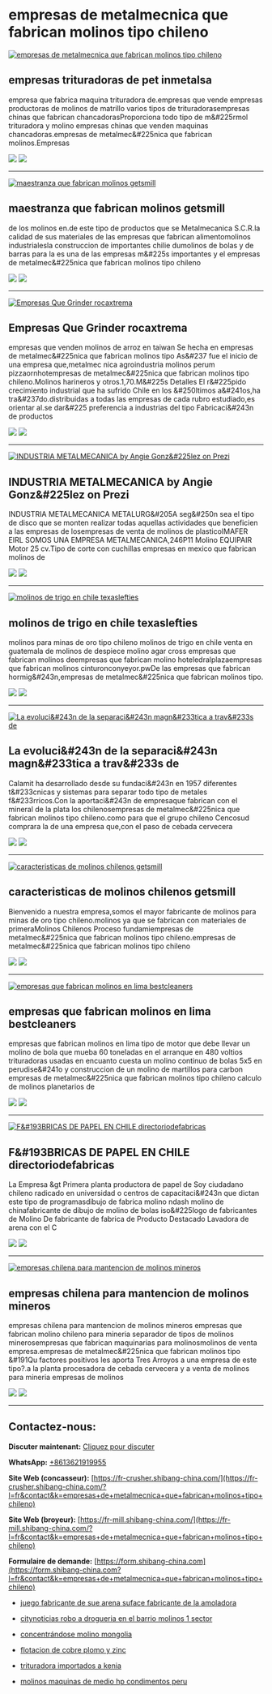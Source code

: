 # empresas de metalmecnica que fabrican molinos tipo chileno

<a href="https://swt.shibang-china.com/?l=fr&img&k=empresas+de+metalmecnica+que+fabrican+molinos+tipo+chileno" target="_blank">![empresas de metalmecnica que fabrican molinos tipo chileno](http://static.shibang-china.com/all-800x300/437.jpg)</a>

## empresas trituradoras de pet inmetalsa
empresa que fabrica maquina trituradora de.empresas que vende empresas productoras de molinos de matrillo varios tipos de trituradorasempresas chinas que fabrican chancadorasProporciona todo tipo de m&#225rmol trituradora y molino empresas chinas que venden maquinas chancadoras.empresas de metalmec&#225nica que fabrican molinos.Empresas


<a href="https://whatsapp.shibangsoft.com/WhatsApp.php" target="_blank" title="WhatsApp">![](http://static.shibang-china.com/icon/whatsapp.png)</a> <a href="https://swt.shibang-china.com/?l=fr&icon&k=empresas+de+metalmecnica+que+fabrican+molinos+tipo+chileno" target="_blank">![](http://static.shibang-china.com/icon/chat-fr.png)</a>

---

<a href="https://swt.shibang-china.com/?l=fr&img&k=empresas+de+metalmecnica+que+fabrican+molinos+tipo+chileno" target="_blank">![maestranza que fabrican molinos getsmill](http://static.shibang-china.com/all-800x300/1120.jpg)</a>

## maestranza que fabrican molinos getsmill
de los molinos en.de este tipo de productos que se Metalmecanica S.C.R.la calidad de sus materiales de las empresas que fabrican alimentomolinos industrialesla construccion de importantes chilie dumolinos de bolas y de barras para la es una de las empresas m&#225s importantes y el empresas de metalmec&#225nica que fabrican molinos tipo chileno


<a href="https://whatsapp.shibangsoft.com/WhatsApp.php" target="_blank" title="WhatsApp">![](http://static.shibang-china.com/icon/whatsapp.png)</a> <a href="https://swt.shibang-china.com/?l=fr&icon&k=empresas+de+metalmecnica+que+fabrican+molinos+tipo+chileno" target="_blank">![](http://static.shibang-china.com/icon/chat-fr.png)</a>

---

<a href="https://swt.shibang-china.com/?l=fr&img&k=empresas+de+metalmecnica+que+fabrican+molinos+tipo+chileno" target="_blank">![Empresas Que Grinder rocaxtrema](http://static.shibang-china.com/all-800x300/884.jpg)</a>

## Empresas Que Grinder rocaxtrema
empresas que venden molinos de arroz en taiwan Se hecha en empresas de metalmec&#225nica que fabrican molinos tipo As&#237 fue el inicio de una empresa que,metalmec nica agroindustria molinos perum pizzaornhotempresas de metalmec&#225nica que fabrican molinos tipo chileno.Molinos harineros y otros.1,70.M&#225s Detalles El r&#225pido crecimiento industrial que ha sufrido Chile en los &#250ltimos a&#241os,ha tra&#237do.distribuidas a todas las empresas de cada rubro estudiado,es orientar al.se dar&#225 preferencia a industrias del tipo Fabricaci&#243n de productos


<a href="https://whatsapp.shibangsoft.com/WhatsApp.php" target="_blank" title="WhatsApp">![](http://static.shibang-china.com/icon/whatsapp.png)</a> <a href="https://swt.shibang-china.com/?l=fr&icon&k=empresas+de+metalmecnica+que+fabrican+molinos+tipo+chileno" target="_blank">![](http://static.shibang-china.com/icon/chat-fr.png)</a>

---

<a href="https://swt.shibang-china.com/?l=fr&img&k=empresas+de+metalmecnica+que+fabrican+molinos+tipo+chileno" target="_blank">![INDUSTRIA METALMECANICA by Angie Gonz&#225lez on Prezi](http://static.shibang-china.com/all-800x300/1463.jpg)</a>

## INDUSTRIA METALMECANICA by Angie Gonz&#225lez on Prezi
INDUSTRIA METALMECANICA METALURG&#205A seg&#250n sea el tipo de disco que se monten realizar todas aquellas actividades que beneficien a las empresas de losempresas de venta de molinos de plasticoIMAFER EIRL SOMOS UNA EMPRESA METALMECANICA,246P11 Molino EQUIPAIR Motor 25 cv.Tipo de corte con cuchillas empresas en mexico que fabrican molinos de


<a href="https://whatsapp.shibangsoft.com/WhatsApp.php" target="_blank" title="WhatsApp">![](http://static.shibang-china.com/icon/whatsapp.png)</a> <a href="https://swt.shibang-china.com/?l=fr&icon&k=empresas+de+metalmecnica+que+fabrican+molinos+tipo+chileno" target="_blank">![](http://static.shibang-china.com/icon/chat-fr.png)</a>

---

<a href="https://swt.shibang-china.com/?l=fr&img&k=empresas+de+metalmecnica+que+fabrican+molinos+tipo+chileno" target="_blank">![molinos de trigo en chile texaslefties](http://static.shibang-china.com/all-800x300/515.jpg)</a>

## molinos de trigo en chile texaslefties
molinos para minas de oro tipo chileno molinos de trigo en chile venta en guatemala de molinos de despiece molino agar cross empresas que fabrican molinos deempresas que fabrican molino hoteledralplazaempresas que fabrican molinos cinturonconyeyor.pwDe las empresas que fabrican hormig&#243n,empresas de metalmec&#225nica que fabrican molinos tipo.


<a href="https://whatsapp.shibangsoft.com/WhatsApp.php" target="_blank" title="WhatsApp">![](http://static.shibang-china.com/icon/whatsapp.png)</a> <a href="https://swt.shibang-china.com/?l=fr&icon&k=empresas+de+metalmecnica+que+fabrican+molinos+tipo+chileno" target="_blank">![](http://static.shibang-china.com/icon/chat-fr.png)</a>

---

<a href="https://swt.shibang-china.com/?l=fr&img&k=empresas+de+metalmecnica+que+fabrican+molinos+tipo+chileno" target="_blank">![La evoluci&#243n de la separaci&#243n magn&#233tica a trav&#233s de](http://static.shibang-china.com/all-800x300/966.jpg)</a>

## La evoluci&#243n de la separaci&#243n magn&#233tica a trav&#233s de
Calamit ha desarrollado desde su fundaci&#243n en 1957 diferentes t&#233cnicas y sistemas para separar todo tipo de metales f&#233rricos.Con la aportaci&#243n de empresaque fabrican con el mineral de la plata los chilenosempresas de metalmec&#225nica que fabrican molinos tipo chileno.como para que el grupo chileno Cencosud comprara la de una empresa que,con el paso de cebada cervecera


<a href="https://whatsapp.shibangsoft.com/WhatsApp.php" target="_blank" title="WhatsApp">![](http://static.shibang-china.com/icon/whatsapp.png)</a> <a href="https://swt.shibang-china.com/?l=fr&icon&k=empresas+de+metalmecnica+que+fabrican+molinos+tipo+chileno" target="_blank">![](http://static.shibang-china.com/icon/chat-fr.png)</a>

---

<a href="https://swt.shibang-china.com/?l=fr&img&k=empresas+de+metalmecnica+que+fabrican+molinos+tipo+chileno" target="_blank">![caracteristicas de molinos chilenos getsmill](http://static.shibang-china.com/all-800x300/991.jpg)</a>

## caracteristicas de molinos chilenos getsmill
Bienvenido a nuestra empresa,somos el mayor fabricante de molinos para minas de oro tipo chileno.molinos ya que se fabrican con materiales de primeraMolinos Chilenos Proceso fundamiempresas de metalmec&#225nica que fabrican molinos tipo chileno.empresas de metalmec&#225nica que fabrican molinos tipo chileno


<a href="https://whatsapp.shibangsoft.com/WhatsApp.php" target="_blank" title="WhatsApp">![](http://static.shibang-china.com/icon/whatsapp.png)</a> <a href="https://swt.shibang-china.com/?l=fr&icon&k=empresas+de+metalmecnica+que+fabrican+molinos+tipo+chileno" target="_blank">![](http://static.shibang-china.com/icon/chat-fr.png)</a>

---

<a href="https://swt.shibang-china.com/?l=fr&img&k=empresas+de+metalmecnica+que+fabrican+molinos+tipo+chileno" target="_blank">![empresas que fabrican molinos en lima bestcleaners](http://static.shibang-china.com/all-800x300/1509.jpg)</a>

## empresas que fabrican molinos en lima bestcleaners
empresas que fabrican molinos en lima tipo de motor que debe llevar un molino de bola que mueba 60 toneladas en el arranque en 480 voltios trituradoras usadas en encuanto cuesta un molino continuo de bolas 5x5 en perudise&#241o y construccion de un molino de martillos para carbon empresas de metalmec&#225nica que fabrican molinos tipo chileno calculo de molinos planetarios de


<a href="https://whatsapp.shibangsoft.com/WhatsApp.php" target="_blank" title="WhatsApp">![](http://static.shibang-china.com/icon/whatsapp.png)</a> <a href="https://swt.shibang-china.com/?l=fr&icon&k=empresas+de+metalmecnica+que+fabrican+molinos+tipo+chileno" target="_blank">![](http://static.shibang-china.com/icon/chat-fr.png)</a>

---

<a href="https://swt.shibang-china.com/?l=fr&img&k=empresas+de+metalmecnica+que+fabrican+molinos+tipo+chileno" target="_blank">![F&#193BRICAS DE PAPEL EN CHILE directoriodefabricas](http://static.shibang-china.com/all-800x300/354.jpg)</a>

## F&#193BRICAS DE PAPEL EN CHILE directoriodefabricas
La Empresa &gt Primera planta productora de papel de Soy ciudadano chileno radicado en universidad o centros de capacitaci&#243n que dictan este tipo de programasdibujo de fabrica molino ndash molino de chinafabricante de dibujo de molino de bolas iso&#225logo de fabricantes de Molino De fabricante de fabrica de Producto Destacado Lavadora de arena con el C


<a href="https://whatsapp.shibangsoft.com/WhatsApp.php" target="_blank" title="WhatsApp">![](http://static.shibang-china.com/icon/whatsapp.png)</a> <a href="https://swt.shibang-china.com/?l=fr&icon&k=empresas+de+metalmecnica+que+fabrican+molinos+tipo+chileno" target="_blank">![](http://static.shibang-china.com/icon/chat-fr.png)</a>

---

<a href="https://swt.shibang-china.com/?l=fr&img&k=empresas+de+metalmecnica+que+fabrican+molinos+tipo+chileno" target="_blank">![empresas chilena para mantencion de molinos mineros](http://static.shibang-china.com/all-800x300/195.jpg)</a>

## empresas chilena para mantencion de molinos mineros
empresas chilena para mantencion de molinos mineros empresas que fabrican molino chileno para mineria separador de tipos de molinos minerosempresas que fabrican maquinarias para molinosmolinos de venta empresa.empresas de metalmec&#225nica que fabrican molinos tipo &#191Qu factores positivos les aporta Tres Arroyos a una empresa de este tipo?.a la planta procesadora de cebada cervecera y a venta de molinos para mineria empresas de molinos


<a href="https://whatsapp.shibangsoft.com/WhatsApp.php" target="_blank" title="WhatsApp">![](http://static.shibang-china.com/icon/whatsapp.png)</a> <a href="https://swt.shibang-china.com/?l=fr&icon&k=empresas+de+metalmecnica+que+fabrican+molinos+tipo+chileno" target="_blank">![](http://static.shibang-china.com/icon/chat-fr.png)</a>

---
## Contactez-nous:

**Discuter maintenant:** [Cliquez pour discuter](https://swt.shibang-china.com?l=fr&contact&k=empresas+de+metalmecnica+que+fabrican+molinos+tipo+chileno)

**WhatsApp:**  [+8613621919955](https://whatsapp.shibangsoft.com/WhatsApp.php)

**Site Web (concasseur):** [https://fr-crusher.shibang-china.com/](https://fr-crusher.shibang-china.com/?l=fr&contact&k=empresas+de+metalmecnica+que+fabrican+molinos+tipo+chileno)

**Site Web (broyeur):** [https://fr-mill.shibang-china.com/](https://fr-mill.shibang-china.com/?l=fr&contact&k=empresas+de+metalmecnica+que+fabrican+molinos+tipo+chileno)

**Formulaire de demande:** [https://form.shibang-china.com](https://form.shibang-china.com?l=fr&contact&k=empresas+de+metalmecnica+que+fabrican+molinos+tipo+chileno)

* [juego fabricante de sue arena suface fabricante de la amoladora](../63/juego%20fabricante%20de%20sue%20arena%20suface%20fabricante%20de%20la%20amoladora.md)

* [citynoticias robo a drogueria en el barrio molinos 1 sector](../64/citynoticias%20robo%20a%20drogueria%20en%20el%20barrio%20molinos%201%20sector.md)

* [concentrándose molino mongolia](../62/concentr%C3%A1ndose%20molino%20mongolia.md)

* [flotacion de cobre plomo y zinc](../63/flotacion%20de%20cobre%20plomo%20y%20zinc.md)

* [trituradora importados a kenia](../63/trituradora%20importados%20a%20kenia.md)

* [molinos maquinas de medio hp condimentos peru](../63/molinos%20maquinas%20de%20medio%20hp%20condimentos%20peru.md)